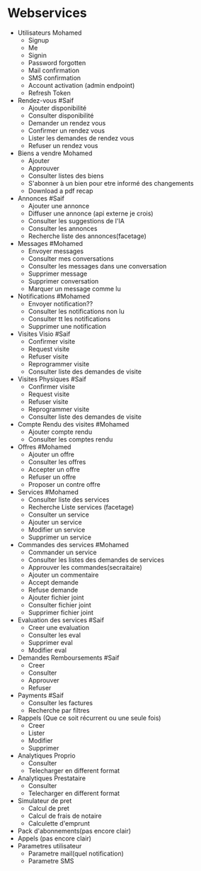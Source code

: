 # Webservices
* Utilisateurs Mohamed
  * Signup
  * Me
  * Signin
  * Password forgotten
  * Mail confirmation
  * SMS confirmation
  * Account activation (admin endpoint)
  * Refresh Token
* Rendez-vous #Saif
  * Ajouter disponibilité
  * Consulter disponibilité
  * Demander un rendez vous
  * Confirmer un rendez vous
  * Lister les demandes de rendez vous
  * Refuser un rendez vous
* Biens a vendre Mohamed
  * Ajouter
  * Approuver
  * Consulter listes des biens
  * S'abonner à un bien pour etre informé des changements
  * Download a pdf recap
* Annonces #Saif
  * Ajouter une annonce
  * Diffuser une annonce (api externe je crois)
  * Consulter les suggestions de l'IA
  * Consulter les annonces
  * Recherche liste des annonces(facetage)
* Messages #Mohamed
  * Envoyer messages
  * Consulter mes conversations
  * Consulter les messages dans une conversation
  * Supprimer message
  * Supprimer conversation
  * Marquer un message comme lu
* Notifications #Mohamed
  * Envoyer notification??
  * Consulter les notifications non lu
  * Consulter tt les notifications
  * Supprimer une notification
* Visites Visio #Saif
  * Confirmer visite
  * Request visite
  * Refuser visite
  * Reprogrammer visite
  * Consulter liste des demandes de visite
* Visites Physiques #Saif
  * Confirmer visite
  * Request visite
  * Refuser visite
  * Reprogrammer visite
  * Consulter liste des demandes de visite
* Compte Rendu des visites #Mohamed
  * Ajouter compte rendu
  * Consulter les comptes rendu
* Offres #Mohamed
  * Ajouter un offre
  * Consulter les offres
  * Accepter un offre
  * Refuser un offre
  * Proposer un contre offre
* Services #Mohamed
  * Consulter liste des services
  * Recherche Liste services (facetage)
  * Consulter un service
  * Ajouter un service
  * Modifier un service
  * Supprimer un service
* Commandes des services #Mohamed
  * Commander un service
  * Consulter les listes des demandes de services
  * Approuver les commandes(secraitaire)
  * Ajouter un commentaire
  * Accept demande
  * Refuse demande
  * Ajouter fichier joint
  * Consulter fichier joint
  * Supprimer fichier joint
* Evaluation des services #Saif
  * Creer une evaluation
  * Consulter les eval
  * Supprimer eval
  * Modifier eval
* Demandes Remboursements #Saif
  * Creer
  * Consulter
  * Approuver
  * Refuser
* Payments #Saif
  * Consulter les factures
  * Recherche par filtres
* Rappels (Que ce soit récurrent ou une seule fois)
  * Creer
  * Lister
  * Modifier
  * Supprimer
* Analytiques Proprio
  * Consulter
  * Telecharger en different format
* Analytiques Prestataire
  * Consulter
  * Telecharger en different format
* Simulateur de pret
  * Calcul de pret
  * Calcul de frais de notaire
  * Calculette d'emprunt
* Pack d'abonnements(pas encore clair)
* Appels (pas encore clair)
* Parametres utilisateur
  * Parametre mail(quel notification)
  * Parametre SMS
